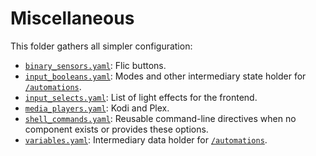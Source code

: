 # Miscellaneous

This folder gathers all simpler configuration:

- [`binary_sensors.yaml`](binary_sensors.yaml): Flic buttons.
- [`input_booleans.yaml`](input_booleans.yaml): Modes and other intermediary state holder for [`/automations`](../automations).
- [`input_selects.yaml`](input_selects.yaml): List of light effects for the frontend.
- [`media_players.yaml`](media_players.yaml): Kodi and Plex.
- [`shell_commands.yaml`](shell_commands.yaml): Reusable command-line directives when no component exists or provides these options.
- [`variables.yaml`](variables.yaml): Intermediary data holder for [`/automations`](../automations).
